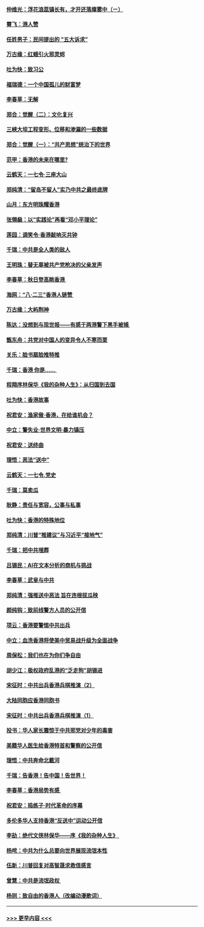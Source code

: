 #### [仲维光：浮花浪蕊镇长有，才开还落瘴雾中（ㄧ）](../pages/nsc993/n11483259.md?t=08282144) 
#### [霄飞：港人赞](../pages/nsc993/n11482957.md?t=08282144) 
#### [任姓男子：民间提出的 “五大诉求”](../pages/nsc993/n11482897.md?t=08282144) 
#### [万古缘：红蛾引火邪灵烬](../pages/nsc993/n11482886.md?t=08282144) 
#### [吐为快：致习公](../pages/nsc993/n11482867.md?t=08282144) 
#### [福瑞德：一个中国孤儿的财富梦](../pages/nsc993/n11482817.md?t=08282144) 
#### [李春草：无解](../pages/nsc993/n11482791.md?t=08282144) 
#### [郑合：觉醒（二）：文化复兴](../pages/nsc993/n11478025.md?t=08282144) 
#### [三峡大坝工程变形、位移和渗漏的一些数据](../pages/nsc993/n11478232.md?t=08282144) 
#### [郑合：觉醒（一）：“共产思想”统治下的世界](../pages/nsc993/n11477663.md?t=08282144) 
#### [范甲：香港的未来在哪里?](../pages/nsc993/n11477249.md?t=08282144) 
#### [云鹤天：一七令·三座大山](../pages/nsc993/n11477192.md?t=08282144) 
#### [郑纯清：“留岛不留人”实乃中共之最终底牌](../pages/nsc993/n11476160.md?t=08282144) 
#### [山月：东方明珠耀香港](../pages/nsc993/n11476077.md?t=08282144) 
#### [张翎燊：以“实践论”再看“邓小平理论”](../pages/nsc993/n11475733.md?t=08282144) 
#### [莲园：调笑令‧香港敲响灭共钟](../pages/nsc993/n11475723.md?t=08282144) 
#### [千瑞：中共是全人类的敌人](../pages/nsc993/n11475329.md?t=08282144) 
#### [王明珠：替无辜被共产党枪决的父亲发声](../pages/nsc993/n11474570.md?t=08282144) 
#### [李春草：秋日登高眺香港 ](../pages/nsc993/n11474491.md?t=08282144) 
#### [海网：“八·二三”香港人链赞 ](../pages/nsc993/n11474538.md?t=08282144) 
#### [万古缘：大屿荆神](../pages/nsc993/n11474401.md?t=08282144) 
#### [陈达：没想到与现世报——有感于两港警下黑手被捕 ](../pages/nsc993/n11472557.md?t=08282144) 
#### [甑东舟：共党对中国人的变异令人不寒而栗](../pages/nsc993/n11472496.md?t=08282144) 
#### [关乐：脸书扇脸推特推](../pages/nsc993/n11472488.md?t=08282144) 
#### [千瑞：香港  你是…… ](../pages/nsc993/n11472459.md?t=08282144) 
#### [程翔序林保华《我的杂种人生》：从归国到去国](../pages/nsc993/n11472369.md?t=08282144) 
#### [吐为快：香港故事](../pages/nsc993/n11471931.md?t=08282144) 
#### [祝君安：渔家傲‧香港，在给谁机会？](../pages/nsc993/n11469718.md?t=08282144) 
#### [中立：警失业‧世界文明‧暴力镇压](../pages/nsc993/n11467566.md?t=08282144) 
#### [祝君安：送终曲](../pages/nsc993/n11467546.md?t=08282144) 
#### [理悟：恶法“送中”](../pages/nsc993/n11467290.md?t=08282144) 
#### [云鹤天：一七令.党史](../pages/nsc993/n11464122.md?t=08282144) 
#### [千瑞：莫卖瓜](../pages/nsc993/n11463014.md?t=08282144) 
#### [耿静：责任与宽容，公事与私事](../pages/nsc993/n11462810.md?t=08282144) 
#### [吐为快：香港的特殊地位](../pages/nsc993/n11462562.md?t=08282144) 
#### [郑纯清：川普“推建议”与习近平“接地气”](../pages/nsc993/n11461683.md?t=08282144) 
#### [千瑞：把中共埋葬](../pages/nsc993/n11461658.md?t=08282144) 
#### [吕锡民：AI在文本分析的商机与挑战](../pages/nsc993/n11460607.md?t=08282144) 
#### [李春草：武皇与中共](../pages/nsc993/n11460589.md?t=08282144) 
#### [郑纯清：强推送中恶法 旨在连根拔瓜秧](../pages/nsc993/n11460526.md?t=08282144) 
#### [颜纯钩：致前线警方人员的公开信](../pages/nsc993/n11459564.md?t=08282144) 
#### [项云：香港要警惕中共出兵](../pages/nsc993/n11459530.md?t=08282144) 
#### [中立：血洗香港将使美中贸易战升级为全面战争](../pages/nsc993/n11459717.md?t=08282144) 
#### [周保松：我们也在为你们争自由](../pages/nsc993/n11459087.md?t=08282144) 
#### [胡少江：极权政府乱港的“乏走狗”胡锡进](../pages/nsc993/n11459051.md?t=08282144) 
#### [宋征时：中共出兵香港兵棋推演（2）](../pages/nsc993/n11458306.md?t=08282144) 
#### [大陆同胞应香港同胞书](../pages/nsc993/n11457241.md?t=08282144) 
#### [宋征时：中共出兵香港兵棋推演（1）](../pages/nsc993/n11455979.md?t=08282144) 
#### [投书：华人家长震惊于中共邪党对少年的毒害](../pages/nsc993/n11454664.md?t=08282144) 
#### [美籍华人医生给香港特首和警察的公开信](../pages/nsc993/n11454599.md?t=08282144) 
#### [理悟：中共奔命北戴河](../pages/nsc993/n11454254.md?t=08282144) 
#### [千瑞：告香港！告中国！告世界！](../pages/nsc993/n11452639.md?t=08282144) 
#### [李春草：香港局势有感 ](../pages/nsc993/n11452364.md?t=08282144) 
#### [祝君安：捣练子‧时代革命的序幕](../pages/nsc993/n11452353.md?t=08282144) 
#### [多伦多华人支持香港“反送中”运动公开信](../pages/nsc993/n11452323.md?t=08282144) 
#### [李劼：绝代文侠林保华——序《我的杂种人生》 ](../pages/nsc993/n11452282.md?t=08282144) 
#### [杨咤：中共为什么总要向世界展现流氓本性](../pages/nsc993/n11448899.md?t=08282144) 
#### [伍新：川普回复对高智晟求救信感言](../pages/nsc993/n11448808.md?t=08282144) 
#### [曾慧：中共是流氓政权 ](../pages/nsc993/n11447277.md?t=08282144) 
#### [杨则：致自由的香港人（改编动漫歌词）](../pages/nsc993/n11447253.md?t=08282144) 

----
#### [ >>> 更早内容 <<< ](../indexes/nsc993-earlier.md)
